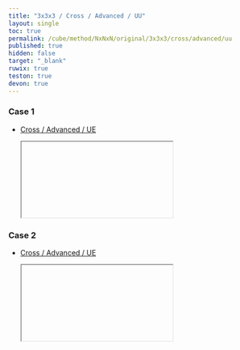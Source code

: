 ```yaml
---
title: "3x3x3 / Cross / Advanced / UU"
layout: single
toc: true
permalink: /cube/method/NxNxN/original/3x3x3/cross/advanced/uu
published: true
hidden: false
target: "_blank"
ruwix: true
teston: true
devon: true
---
```

<span
  id     = "cube"
  teston = "{{page.teston}}"
  devon  = "{{page.devon}}" >
</span>

<head>
  <base target = "{{page.target}}">
</head>



### Case 1

- [Cross / Advanced / UE](/cube/method/NxNxN/original/3x3x3/cross/advanced/ue)

  <iframe
    alg        = "R'"
    colored    = "U FD RD"
    setupmoves = "R F'"
    colors     = "F:cyan R:cyan D:cyan"
  ></iframe>

### Case 2

- [Cross / Advanced / UE](/cube/method/NxNxN/original/3x3x3/cross/advanced/ue)

  <iframe
    alg        = "F U2"
    colored    = "U FD RD"
    setupmoves = "R F'"
    colors     = "F:cyan R:cyan D:cyan"
  ></iframe>
